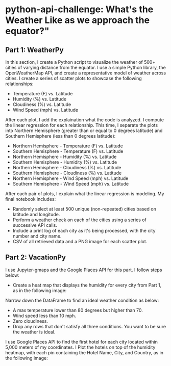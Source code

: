 # python-api-challenge: What's the Weather Like as we approach the equator?"



## Part 1: WeatherPy
In this section, I create a Python script to visualize the weather of 500+ cities of varying distance from the equator. I use a simple Python library, the OpenWeatherMap API, and create a representative model of weather across cities.
I create a series of scatter plots to showcase the following relationships:

* Temperature (F) vs. Latitude
* Humidity (%) vs. Latitude
* Cloudiness (%) vs. Latitude
* Wind Speed (mph) vs. Latitude

After each plot, I add the explaination what the code is analyzed.
I compute the linear regression for each relationship. This time, I separate the plots into Northern Hemisphere (greater than or equal to 0 degrees latitude) and Southern Hemisphere (less than 0 degrees latitude):

* Northern Hemisphere - Temperature (F) vs. Latitude
* Southern Hemisphere - Temperature (F) vs. Latitude
* Northern Hemisphere - Humidity (%) vs. Latitude
* Southern Hemisphere - Humidity (%) vs. Latitude
* Northern Hemisphere - Cloudiness (%) vs. Latitude
* Southern Hemisphere - Cloudiness (%) vs. Latitude
* Northern Hemisphere - Wind Speed (mph) vs. Latitude
* Southern Hemisphere - Wind Speed (mph) vs. Latitude

After each pair of plots, I explain what the linear regression is modeling. 
My final notebook includes:

* Randomly select at least 500 unique (non-repeated) cities based on latitude and longitude.
* Perform a weather check on each of the cities using a series of successive API calls.
* Include a print log of each city as it's being processed, with the city number and city name.
* CSV of all retrieved data and a PNG image for each scatter plot.


## Part 2: VacationPy
I use Jupyter-gmaps and the Google Places API for this part.
I follow steps below:


* Create a heat map that displays the humidity for every city from Part 1, as in the following image:


Narrow down the DataFrame to find an ideal weather condition as below:


* A max temperature lower than 80 degrees but higher than 70.
* Wind speed less than 10 mph.
* Zero cloudiness.
* Drop any rows that don't satisfy all three conditions. You want to be sure the weather is ideal.



I use Google Places API to find the first hotel for each city located within 5,000 meters of my coordinates.
I Plot the hotels on top of the humidity heatmap, with each pin containing the Hotel Name, City, and Country, as in the following image:
